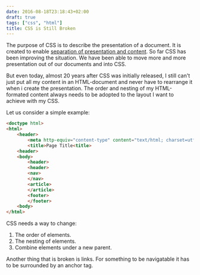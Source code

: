 ```yaml
---
date: 2016-08-18T23:18:43+02:00
draft: true
tags: ["css", "html"]
title: CSS is Still Broken
---
```


The purpose of CSS is to describe the presentation of a document. It is created to enable [separation of presentation and content](https://en.wikipedia.org/wiki/Separation_of_presentation_and_content). So far CSS has been improving the situation. We have been able to move more and more presentation out of our documents and into CSS.

But even today, almost 20 years after CSS was initially released, I still can't just put all my content in an HTML-document and never have to rearrange it when i create the presentation. The order and nesting of my HTML-formated content always needs to be adopted to the layout I want to achieve with my CSS.

Let us consider a simple example:

```html
<doctype html>
<html>
	<header>
		<meta http-equiv="content-type" content="text/html; charset=utf-8">
		<title>Page Title<title>
	<header>
	<body>
		<header>
		<header>
		<nav>
		</nav>
		<article>
		</article>
		<footer>
		</footer>
	<body>
</html>
```


CSS needs a way to change:
1. The order of elements.
2. The nesting of elements.
3. Combine elements under a new parent.

Another thing that is broken is links. For something to be navigatable it has to be surrounded by an anchor tag.